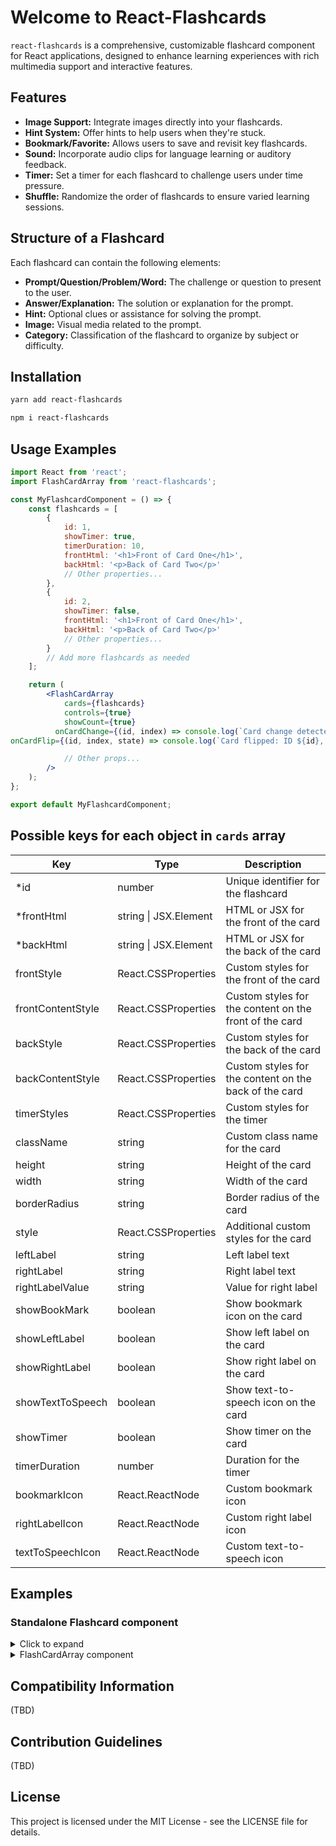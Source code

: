 # Welcome to React-Flashcards

`react-flashcards` is a comprehensive, customizable flashcard component for React applications, designed to enhance learning experiences with rich multimedia support and interactive features.

## Features

-   **Image Support:** Integrate images directly into your flashcards.
-   **Hint System:** Offer hints to help users when they're stuck.
-   **Bookmark/Favorite:** Allows users to save and revisit key flashcards.
-   **Sound:** Incorporate audio clips for language learning or auditory feedback.
-   **Timer:** Set a timer for each flashcard to challenge users under time pressure.
-   **Shuffle:** Randomize the order of flashcards to ensure varied learning sessions.

## Structure of a Flashcard

Each flashcard can contain the following elements:

-   **Prompt/Question/Problem/Word:** The challenge or question to present to the user.
-   **Answer/Explanation:** The solution or explanation for the prompt.
-   **Hint:** Optional clues or assistance for solving the prompt.
-   **Image:** Visual media related to the prompt.
-   **Category:** Classification of the flashcard to organize by subject or difficulty.

## Installation

```sh
yarn add react-flashcards
```

```sh
npm i react-flashcards
```



## Usage Examples

```jsx
import React from 'react';
import FlashCardArray from 'react-flashcards';

const MyFlashcardComponent = () => {
    const flashcards = [
        {
            id: 1,
            showTimer: true,
            timerDuration: 10,
            frontHtml: '<h1>Front of Card One</h1>',
            backHtml: '<p>Back of Card Two</p>'
            // Other properties...
        },
        {
            id: 2,
            showTimer: false,
            frontHtml: '<h1>Front of Card One</h1>',
            backHtml: '<p>Back of Card Two</p>'
            // Other properties...
        }
        // Add more flashcards as needed
    ];

    return (
        <FlashCardArray
            cards={flashcards}
            controls={true}
            showCount={true}
          onCardChange={(id, index) => console.log(`Card change detected: ID ${id}, Index: ${index}`)}
onCardFlip={(id, index, state) => console.log(`Card flipped: ID ${id}, Index: ${index}, Flipped: ${state}`)}

            // Other props...
        />
    );
};

export default MyFlashcardComponent;
```

## Possible keys for each object in `cards` array

| Key               | Type                  | Description                                            |
| ----------------- | --------------------- | ------------------------------------------------------ |
| \*id              | number                | Unique identifier for the flashcard                    |
| \*frontHtml       | string \| JSX.Element | HTML or JSX for the front of the card                  |
| \*backHtml        | string \| JSX.Element | HTML or JSX for the back of the card                   |
| frontStyle        | React.CSSProperties   | Custom styles for the front of the card                |
| frontContentStyle | React.CSSProperties   | Custom styles for the content on the front of the card |
| backStyle         | React.CSSProperties   | Custom styles for the back of the card                 |
| backContentStyle  | React.CSSProperties   | Custom styles for the content on the back of the card  |
| timerStyles       | React.CSSProperties   | Custom styles for the timer                            |
| className         | string                | Custom class name for the card                         |
| height            | string                | Height of the card                                     |
| width             | string                | Width of the card                                      |
| borderRadius      | string                | Border radius of the card                              |
| style             | React.CSSProperties   | Additional custom styles for the card                  |
| leftLabel         | string                | Left label text                                        |
| rightLabel        | string                | Right label text                                       |
| rightLabelValue   | string                | Value for right label                                  |
| showBookMark      | boolean               | Show bookmark icon on the card                         |
| showLeftLabel     | boolean               | Show left label on the card                            |
| showRightLabel    | boolean               | Show right label on the card                           |
| showTextToSpeech  | boolean               | Show text-to-speech icon on the card                   |
| showTimer         | boolean               | Show timer on the card                                 |
| timerDuration     | number                | Duration for the timer                                 |
| bookmarkIcon      | React.ReactNode       | Custom bookmark icon                                   |
| rightLabelIcon    | React.ReactNode       | Custom right label icon                                |
| textToSpeechIcon  | React.ReactNode       | Custom text-to-speech icon                             |

## Examples

### Standalone Flashcard component

<details>
<summary>Click to expand</summary>

#### Basic Flashcard

```javascript
import React from 'react';
import { FlashCard } from 'react-flashcards';

function App() {
    return (
        <FlashCard
            frontHtml={
                <div>
                    Who is Prime Minister of <u>India?</u>?
                </div>
            }
            backHtml={<div>Narendar Modi</div>}
        />
    );
}
```

### Custom Styles for front and back content

```javascript
import React from 'react';
import { FlashCard } from 'react-flashcards';

function App() {
    return (
        <FlashCard
            frontHtml={
                <>
                    <h1>A cold-blooded vertebrate animal that is born in water and breathes with gills is called :</h1>
                </>
            }
            backHtml={<h1>Amphibian</h1>}
            backContentStyle={{
                backgroundColor: 'tea;',
                color: 'purple',
                padding: '10px',
                display: 'flex',
                justifyContent: 'center',
                alignItems: 'center'
            }}
            frontContentStyle={{
                backgroundColor: 'purple',
                color: 'white',
                display: 'grid',
                fontSize: '2rem'
            }}
            leftLabel="Subject"
   
            rightLabel="Hint"
            rightLabelValue="A_N"
        />
    );
}
```

### Card Flip Callback

```javascript
import React from 'react';
import { FlashCard } from 'react-flashcards';

function App() {
    return (
        <FlashCard
            frontHtml={<h1>Front</h1>}
            backHtml={<h1>Back</h1>}
            onCardFlip={(state) => {
                if (state) console.log('Card is flipped');
                else console.log('Card is not flipped');
            }}
        />
    );
}
```

### Custom Card Size

```javascript
import { FlashCard } from 'react-flashcards';

function App() {
    return <FlashCard frontHtml={<h1>Front</h1>} backHtml={<h1>Back</h1>} style={{ width: '500px', height: '350px' }} />;
}
```
## Possible Prop for FlashCard Component

| Key               | Type                  | Description                                            |
| ----------------- | --------------------- | ------------------------------------------------------ |
| \*id              | number                | Unique identifier for the flashcard                    |
| \*frontHtml       | string \| JSX.Element | HTML or JSX for the front of the card                  |
| \*backHtml        | string \| JSX.Element | HTML or JSX for the back of the card                   |
| isMarkdown        | boolean                | If true, renders the frontHtml /backHtml as Markdown; defaults to false                |
| frontStyle        | React.CSSProperties   | Custom styles for the front of the card                |
| frontContentStyle | React.CSSProperties   | Custom styles for the content on the front of the card |
| backStyle         | React.CSSProperties   | Custom styles for the back of the card                 |
| backContentStyle  | React.CSSProperties   | Custom styles for the content on the back of the card  |
| timerStyles       | React.CSSProperties   | Custom styles for the timer                            |
| className         | string                | Custom class name for the card                         |
| height            | string                | Height of the card                                     |
| width             | string                | Width of the card                                      |
| borderRadius      | string                | Border radius of the card                              |
| style             | React.CSSProperties   | Additional custom styles for the card                  |
| leftLabel         | string                | Left label text                                        |
| rightLabel        | string                | Right label text                                       |
| rightLabelValue   | string                | Value for right label                                  |
| showBookMark      | boolean               | Show bookmark icon on the card                         |
| showLeftLabel     | boolean               | Show left label on the card                            |
| showRightLabel    | boolean               | Show right label on the card                           |
| showTextToSpeech  | boolean               | Show text-to-speech icon on the card                   |
| showTimer         | boolean               | Show timer on the card                                 |
| timerDuration     | number                | Duration for the timer                                 |
| bookmarkIcon      | React.ReactNode       | Custom bookmark icon                                   |
| rightLabelIcon    | React.ReactNode       | Custom right label icon                                |
| textToSpeechIcon  | React.ReactNode       | Custom text-to-speech icon                             |


</details>
      <details>
<summary>FlashCardArray component</summary>  
## API Documentation

### Basic FlashcardArray:

```javascript
import { FlashCardArray } from 'react-flashcards';

function App() {
    const cards = [
        {
            id: 1,
            frontHtml: 'Front Content 1',
            backHtml: 'Back Content 1'
        },
        {
            id: 2,
            frontHtml: 'Front Content 2',
            backHtml: 'Back Content 2'
        }
    ];
    return <FlashCardArray cards={cards} />;
}
```

### Custom styles for all cards in the array:

```javascript
import { FlashCardArray } from 'react-flashcards';

function App() {
    const cards = [
        {
            id: 1,
            frontHtml: 'Front Content 1',
            backHtml: 'Back Content 1'
        },
        {
            id: 2,
            frontHtml: 'Front Content 2',
            backHtml: 'Back Content 2'
        }
    ];
    return (
        <FlashCardArray
            cards={cards}
            width="500px"
            frontContentStyle={{
                backgroundColor: 'blue',
                color: 'black'
            }}
            backContentStyle={{
                backgroundColor: 'teal'
            }}
        />
    );
}
```

### Custom style for each card:

You can set the style for each card directly within the card object by referring to the card's prop list. Alternatively, you can pass a custom React component with its own styles into the cards array.

```javascript
import { FlashCardArray } from 'react-flashcards';

function App() {
    const cards = [
        {
            id: 1,
            frontHtml: 'Front Content 1',
            backHtml: 'Back Content 1',
            showTimer: false,
            leftLabel: 'Label Left',
   
            showLeftLabel: true,
            rightLabel: 'Label Right',
            rightLabelValue: 'Right Value',
            showRightLabel: true,
            showBookMark: true,
            showTextToSpeech: true,
            frontContentStyle: {
                backgroundColor: 'red'
            }
        },
        {
            id: 2,
            frontHtml: 'Front Content 2',
            backHtml: 'Back Content 2',
            showTimer: true, // Example of showTimer being true
            timerDuration: 10,
            frontContentStyle: {
                backgroundColor: 'blue'
            }
        }
    ];
    return <FlashCardArray cards={cards} />;
}
```

</details>




## Compatibility Information

(TBD)

## Contribution Guidelines

(TBD)

## License

This project is licensed under the MIT License - see the LICENSE file for details.
